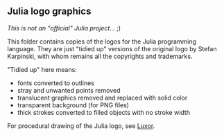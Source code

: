 ## Julia logo graphics

_This is not an "official" Julia project..._ ;)

This folder contains copies of the logos for the Julia programming language. They are just "tidied up" versions of the original logo by Stefan Karpinski, with whom remains all the copyrights and trademarks.

"Tidied up" here means:

- fonts converted to outlines
- stray and unwanted points removed
- translucent graphics removed and replaced with solid color
- transparent background (for PNG files)
- thick strokes converted to filled objects with no stroke width

For procedural drawing of the Julia logo, see [Luxor](https://github.com/cormullion/Luxor/).
